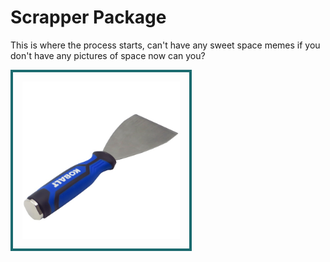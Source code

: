 # Scrapper Package

This is where the process starts, can't have any sweet space memes if you don't have any pictures of space now can you?

<img src="/docs/scraper.jpg"
     style="border:4px solid #1b6b6f; padding:15px;"
     width="50%"/>